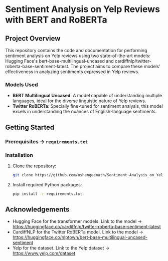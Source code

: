 # Sentiment Analysis on Yelp Reviews with BERT and RoBERTa

## Project Overview
This repository contains the code and documentation for performing sentiment analysis on Yelp reviews using two state-of-the-art models: Hugging Face's bert-base-multilingual-uncased and cardiffnlp/twitter-roberta-base-sentiment-latest. The project aims to compare these models' effectiveness in analyzing sentiments expressed in Yelp reviews.

### Models Used
- **BERT Multilingual Uncased**: A model capable of understanding multiple languages, ideal for the diverse linguistic nature of Yelp reviews.
- **Twitter RoBERTa**: Specially fine-tuned for sentiment analysis, this model excels in understanding the nuances of English-language sentiments.

## Getting Started

### Prerequisites -> `requirements.txt`

### Installation
1. Clone the repository:
   ```bash
   git clone https://github.com/oshengeenath/Sentiment_Analysis_on_Yelp_Reviews_Dataset_with_BERT_and_RoBERTa
   ```
2. Install required Python packages:
   ```bash
   pip install -r requirements.txt
   ```

## Acknowledgements
- Hugging Face for the transformer models.
Link to the model -> https://huggingface.co/cardiffnlp/twitter-roberta-base-sentiment-latest
- CardiffNLP for the Twitter RoBERTa model.
Link to the model -> https://huggingface.co/nlptown/bert-base-multilingual-uncased-sentiment
- Yelp for the dataset.
Link to the Yelp dataset -> https://www.yelp.com/dataset

